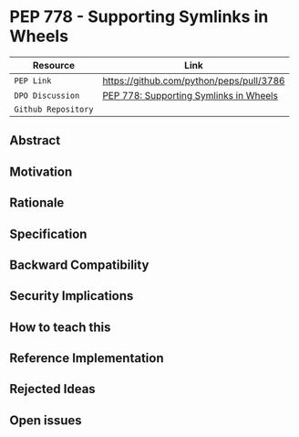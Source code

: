 # PEP 778 - Supporting Symlinks in Wheels

| Resource            | Link                                                                         |
| ------------------- | ---------------------------------------------------------------------------- |
| `PEP Link`          | <https://github.com/python/peps/pull/3786>                                   |
| `DPO Discussion`    | [PEP 778: Supporting Symlinks in Wheels](https://discuss.python.org/t/pep-778-supporting-symlinks-in-wheels/53824) |
| `Github Repository` |                                                                              |

## Abstract

## Motivation

## Rationale

## Specification

## Backward Compatibility

## Security Implications

## How to teach this

## Reference Implementation

## Rejected Ideas

## Open issues
